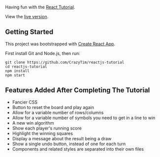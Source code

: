 Having fun with the [React Tutorial](https://reactjs.org/tutorial/tutorial.html).

View the [live version](https://crazytim.github.io/react-tutorial).

## Getting Started

This project was bootstrapped with [Create React App](https://github.com/facebook/create-react-app).

First install Git and Node.js, then run:

```
git clone https://github.com/CrazyTim/reactjs-tutorial
cd reactjs-tutorial
npm install
npm start
```

## Features Added After Completing The Tutorial

- Fancier CSS
- Button to reset the board and play again
- Allow for a variable number of rows/columns
- Allow for a variable number of symbols you need to get in a line to win
- A new win algorithm
- Show each player's running score
- Highlight the winning squares
- Display a message about the result being a draw
- Show a single undo button, instead of one for each turn
- Components and related styles are separated into their own files
